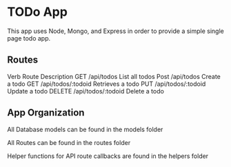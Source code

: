 # TODo App
This app uses Node, Mongo, and Express in order to provide a simple single page todo app.

## Routes
Verb    Route               Description
GET     /api/todos          List all todos
Post    /api/todos          Create a todo
GET     /api/todos/:todoid   Retrieves a todo
PUT     /api/todos/:todoid   Update a todo
DELETE  /api/todos/:todoid   Delete a todo

## App Organization
All Database models can be found in the models folder

All Routes can be found in the routes folder

Helper functions for API route callbacks are found in the helpers folder

